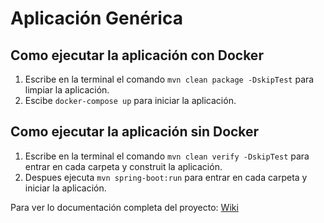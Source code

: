 # Aplicación Genérica

## Como ejecutar la aplicación con Docker

1. Escribe en la terminal el comando `mvn clean package -DskipTest` para limpiar la aplicación.
2. Escibe `docker-compose up` para iniciar la aplicación.

## Como ejecutar la aplicación sin Docker

1. Escribe en la terminal el comando `mvn clean verify -DskipTest` para entrar en cada carpeta y construit la aplicación.
2. Despues ejecuta `mvn spring-boot:run` para entrar en cada carpeta y iniciar la aplicación.

Para ver lo documentación completa del proyecto: [Wiki](https://github.com/anavarroo/GestionGenericaP/wiki)

